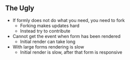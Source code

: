 ##  The Ugly

- If formly does not do what you need, you need to fork
  - Forking makes updates hard
  - Instead try to contribute
- Cannot get the event when form has been rendered
  - Initial render can take long
- With large forms rendering is slow
  - Initial render is slow, after that form is responsive
